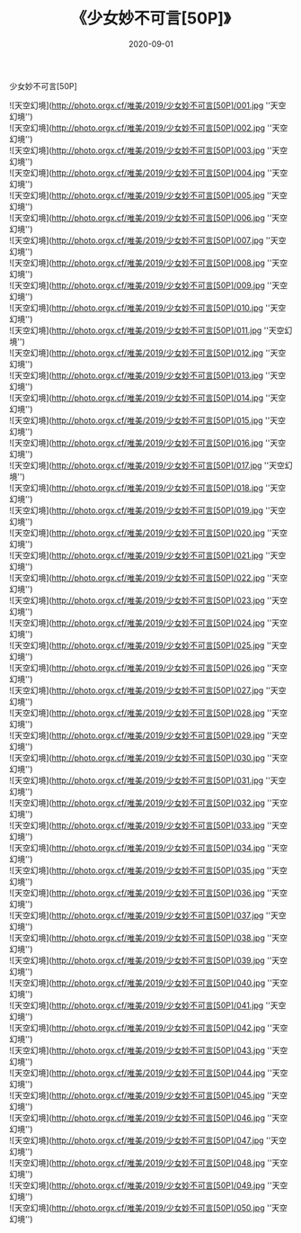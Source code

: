 ﻿---
layout: post
title:  《少女妙不可言[50P]》
date:   2020-09-01
image: http://photo.orgx.cf/唯美/2019/少女妙不可言[50P]/000.jpg
categories: [美女, 清纯, 唯美]
---

少女妙不可言[50P]



![天空幻境](http://photo.orgx.cf/唯美/2019/少女妙不可言[50P]/001.jpg ''天空幻境'') <br>
![天空幻境](http://photo.orgx.cf/唯美/2019/少女妙不可言[50P]/002.jpg ''天空幻境'') <br>
![天空幻境](http://photo.orgx.cf/唯美/2019/少女妙不可言[50P]/003.jpg ''天空幻境'') <br>
![天空幻境](http://photo.orgx.cf/唯美/2019/少女妙不可言[50P]/004.jpg ''天空幻境'') <br>
![天空幻境](http://photo.orgx.cf/唯美/2019/少女妙不可言[50P]/005.jpg ''天空幻境'') <br>
![天空幻境](http://photo.orgx.cf/唯美/2019/少女妙不可言[50P]/006.jpg ''天空幻境'') <br>
![天空幻境](http://photo.orgx.cf/唯美/2019/少女妙不可言[50P]/007.jpg ''天空幻境'') <br>
![天空幻境](http://photo.orgx.cf/唯美/2019/少女妙不可言[50P]/008.jpg ''天空幻境'') <br>
![天空幻境](http://photo.orgx.cf/唯美/2019/少女妙不可言[50P]/009.jpg ''天空幻境'') <br>
![天空幻境](http://photo.orgx.cf/唯美/2019/少女妙不可言[50P]/010.jpg ''天空幻境'') <br>
![天空幻境](http://photo.orgx.cf/唯美/2019/少女妙不可言[50P]/011.jpg ''天空幻境'') <br>
![天空幻境](http://photo.orgx.cf/唯美/2019/少女妙不可言[50P]/012.jpg ''天空幻境'') <br>
![天空幻境](http://photo.orgx.cf/唯美/2019/少女妙不可言[50P]/013.jpg ''天空幻境'') <br>
![天空幻境](http://photo.orgx.cf/唯美/2019/少女妙不可言[50P]/014.jpg ''天空幻境'') <br>
![天空幻境](http://photo.orgx.cf/唯美/2019/少女妙不可言[50P]/015.jpg ''天空幻境'') <br>
![天空幻境](http://photo.orgx.cf/唯美/2019/少女妙不可言[50P]/016.jpg ''天空幻境'') <br>
![天空幻境](http://photo.orgx.cf/唯美/2019/少女妙不可言[50P]/017.jpg ''天空幻境'') <br>
![天空幻境](http://photo.orgx.cf/唯美/2019/少女妙不可言[50P]/018.jpg ''天空幻境'') <br>
![天空幻境](http://photo.orgx.cf/唯美/2019/少女妙不可言[50P]/019.jpg ''天空幻境'') <br>
![天空幻境](http://photo.orgx.cf/唯美/2019/少女妙不可言[50P]/020.jpg ''天空幻境'') <br>
![天空幻境](http://photo.orgx.cf/唯美/2019/少女妙不可言[50P]/021.jpg ''天空幻境'') <br>
![天空幻境](http://photo.orgx.cf/唯美/2019/少女妙不可言[50P]/022.jpg ''天空幻境'') <br>
![天空幻境](http://photo.orgx.cf/唯美/2019/少女妙不可言[50P]/023.jpg ''天空幻境'') <br>
![天空幻境](http://photo.orgx.cf/唯美/2019/少女妙不可言[50P]/024.jpg ''天空幻境'') <br>
![天空幻境](http://photo.orgx.cf/唯美/2019/少女妙不可言[50P]/025.jpg ''天空幻境'') <br>
![天空幻境](http://photo.orgx.cf/唯美/2019/少女妙不可言[50P]/026.jpg ''天空幻境'') <br>
![天空幻境](http://photo.orgx.cf/唯美/2019/少女妙不可言[50P]/027.jpg ''天空幻境'') <br>
![天空幻境](http://photo.orgx.cf/唯美/2019/少女妙不可言[50P]/028.jpg ''天空幻境'') <br>
![天空幻境](http://photo.orgx.cf/唯美/2019/少女妙不可言[50P]/029.jpg ''天空幻境'') <br>
![天空幻境](http://photo.orgx.cf/唯美/2019/少女妙不可言[50P]/030.jpg ''天空幻境'') <br>
![天空幻境](http://photo.orgx.cf/唯美/2019/少女妙不可言[50P]/031.jpg ''天空幻境'') <br>
![天空幻境](http://photo.orgx.cf/唯美/2019/少女妙不可言[50P]/032.jpg ''天空幻境'') <br>
![天空幻境](http://photo.orgx.cf/唯美/2019/少女妙不可言[50P]/033.jpg ''天空幻境'') <br>
![天空幻境](http://photo.orgx.cf/唯美/2019/少女妙不可言[50P]/034.jpg ''天空幻境'') <br>
![天空幻境](http://photo.orgx.cf/唯美/2019/少女妙不可言[50P]/035.jpg ''天空幻境'') <br>
![天空幻境](http://photo.orgx.cf/唯美/2019/少女妙不可言[50P]/036.jpg ''天空幻境'') <br>
![天空幻境](http://photo.orgx.cf/唯美/2019/少女妙不可言[50P]/037.jpg ''天空幻境'') <br>
![天空幻境](http://photo.orgx.cf/唯美/2019/少女妙不可言[50P]/038.jpg ''天空幻境'') <br>
![天空幻境](http://photo.orgx.cf/唯美/2019/少女妙不可言[50P]/039.jpg ''天空幻境'') <br>
![天空幻境](http://photo.orgx.cf/唯美/2019/少女妙不可言[50P]/040.jpg ''天空幻境'') <br>
![天空幻境](http://photo.orgx.cf/唯美/2019/少女妙不可言[50P]/041.jpg ''天空幻境'') <br>
![天空幻境](http://photo.orgx.cf/唯美/2019/少女妙不可言[50P]/042.jpg ''天空幻境'') <br>
![天空幻境](http://photo.orgx.cf/唯美/2019/少女妙不可言[50P]/043.jpg ''天空幻境'') <br>
![天空幻境](http://photo.orgx.cf/唯美/2019/少女妙不可言[50P]/044.jpg ''天空幻境'') <br>
![天空幻境](http://photo.orgx.cf/唯美/2019/少女妙不可言[50P]/045.jpg ''天空幻境'') <br>
![天空幻境](http://photo.orgx.cf/唯美/2019/少女妙不可言[50P]/046.jpg ''天空幻境'') <br>
![天空幻境](http://photo.orgx.cf/唯美/2019/少女妙不可言[50P]/047.jpg ''天空幻境'') <br>
![天空幻境](http://photo.orgx.cf/唯美/2019/少女妙不可言[50P]/048.jpg ''天空幻境'') <br>
![天空幻境](http://photo.orgx.cf/唯美/2019/少女妙不可言[50P]/049.jpg ''天空幻境'') <br>
![天空幻境](http://photo.orgx.cf/唯美/2019/少女妙不可言[50P]/050.jpg ''天空幻境'') <br>
